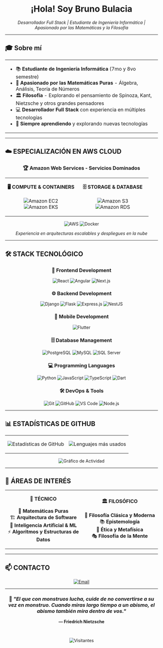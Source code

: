 <div align="center">

# ¡Hola! Soy Bruno Bulacia

*Desarrollador Full Stack | Estudiante de Ingeniería Informática | Apasionado por las Matemáticas y la Filosofía*

</div>

---

## 🎓 Sobre mí

<table>
<tr>
<td>

- 📚 **Estudiante de Ingeniería Informática** (7mo y 8vo semestre)
- 🧮 **Apasionado por las Matemáticas Puras** - Álgebra, Análisis, Teoría de Números
- 🏛️ **Filosofía** - Explorando el pensamiento de Spinoza, Kant, Nietzsche y otros grandes pensadores
- 💻 **Desarrollador Full Stack** con experiencia en múltiples tecnologías
- 🚀 **Siempre aprendiendo** y explorando nuevas tecnologías

</td>
</tr>
</table>

---

## ☁️ **ESPECIALIZACIÓN EN AWS CLOUD**

<div align="center">

### 🏆 **Amazon Web Services - Servicios Dominados**

</div>

<table align="center">
<tr>
<td align="center" width="50%">

**🖥️ COMPUTE & CONTAINERS**
<br><br>
![Amazon EC2](https://img.shields.io/badge/Amazon_EC2-FF9900?style=for-the-badge&logo=amazon-ec2&logoColor=white)
<br>
![Amazon EKS](https://img.shields.io/badge/Amazon_EKS-FF9900?style=for-the-badge&logo=amazon-eks&logoColor=white)

</td>
<td align="center" width="50%">

**🗄️ STORAGE & DATABASE**
<br><br>
![Amazon S3](https://img.shields.io/badge/Amazon_S3-569A31?style=for-the-badge&logo=amazon-s3&logoColor=white)
<br>
![Amazon RDS](https://img.shields.io/badge/Amazon_RDS-527FFF?style=for-the-badge&logo=amazon-rds&logoColor=white)

</td>
</tr>
</table>

<div align="center">

![AWS](https://img.shields.io/badge/AWS-232F3E?style=for-the-badge&logo=amazon-aws&logoColor=white)
![Docker](https://img.shields.io/badge/Docker-2496ED?style=for-the-badge&logo=docker&logoColor=white)

*Experiencia en arquitecturas escalables y despliegues en la nube*

</div>

---

## 🛠️ **STACK TECNOLÓGICO**

<div align="center">

### 🎨 **Frontend Development**
![React](https://img.shields.io/badge/React-20232A?style=for-the-badge&logo=react&logoColor=61DAFB)
![Angular](https://img.shields.io/badge/Angular-DD0031?style=for-the-badge&logo=angular&logoColor=white)
![Next.js](https://img.shields.io/badge/Next.js-000000?style=for-the-badge&logo=next.js&logoColor=white)

### ⚙️ **Backend Development**
![Django](https://img.shields.io/badge/Django-092E20?style=for-the-badge&logo=django&logoColor=white)
![Flask](https://img.shields.io/badge/Flask-000000?style=for-the-badge&logo=flask&logoColor=white)
![Express.js](https://img.shields.io/badge/Express.js-404D59?style=for-the-badge&logo=express&logoColor=white)
![NestJS](https://img.shields.io/badge/NestJS-E0234E?style=for-the-badge&logo=nestjs&logoColor=white)

### 📱 **Mobile Development**
![Flutter](https://img.shields.io/badge/Flutter-02569B?style=for-the-badge&logo=flutter&logoColor=white)

### 🗄️ **Database Management**
![PostgreSQL](https://img.shields.io/badge/PostgreSQL-316192?style=for-the-badge&logo=postgresql&logoColor=white)
![MySQL](https://img.shields.io/badge/MySQL-005C84?style=for-the-badge&logo=mysql&logoColor=white)
![SQL Server](https://img.shields.io/badge/Microsoft_SQL_Server-CC2927?style=for-the-badge&logo=microsoft-sql-server&logoColor=white)

### 💻 **Programming Languages**
![Python](https://img.shields.io/badge/Python-3776AB?style=for-the-badge&logo=python&logoColor=white)
![JavaScript](https://img.shields.io/badge/JavaScript-F7DF1E?style=for-the-badge&logo=javascript&logoColor=black)
![TypeScript](https://img.shields.io/badge/TypeScript-007ACC?style=for-the-badge&logo=typescript&logoColor=white)
![Dart](https://img.shields.io/badge/Dart-0175C2?style=for-the-badge&logo=dart&logoColor=white)

### 🛠️ **DevOps & Tools**
![Git](https://img.shields.io/badge/Git-F05032?style=for-the-badge&logo=git&logoColor=white)
![GitHub](https://img.shields.io/badge/GitHub-100000?style=for-the-badge&logo=github&logoColor=white)
![VS Code](https://img.shields.io/badge/VS_Code-007ACC?style=for-the-badge&logo=visual-studio-code&logoColor=white)
![Node.js](https://img.shields.io/badge/Node.js-43853D?style=for-the-badge&logo=node.js&logoColor=white)

</div>

---

## 📊 **ESTADÍSTICAS DE GITHUB**

<div align="center">

<table>
<tr>
<td align="center">

![Estadísticas de GitHub](https://github-readme-stats.vercel.app/api?username=brunobulacia&show_icons=true&theme=tokyonight&hide_border=true&count_private=true&locale=es)

</td>
<td align="center">

![Lenguajes más usados](https://github-readme-stats.vercel.app/api/top-langs/?username=brunobulacia&layout=compact&theme=tokyonight&hide_border=true&langs_count=8&locale=es)

</td>
</tr>
</table>

![Gráfico de Actividad](https://github-readme-activity-graph.vercel.app/graph?username=brunobulacia&theme=tokyo-night&hide_border=true&custom_title=Gráfico%20de%20Contribuciones)

</div>

---

## 🎯 **ÁREAS DE INTERÉS**

<div align="center">

<table>
<tr>
<td align="center" width="50%">

**🔬 TÉCNICO**
<br><br>
📐 **Matemáticas Puras**<br>
🏗️ **Arquitectura de Software**<br>
🤖 **Inteligencia Artificial & ML**<br>
⚡ **Algoritmos y Estructuras de Datos**

</td>
<td align="center" width="50%">

**🏛️ FILOSÓFICO**
<br><br>
🧠 **Filosofía Clásica y Moderna**<br>
📚 **Epistemología**<br>
💭 **Ética y Metafísica**<br>
🎭 **Filosofía de la Mente**

</td>
</tr>
</table>

</div>

---

## 📫 **CONTACTO**

<div align="center">

[![Email](https://img.shields.io/badge/Email-bulaciabruno@icloud.com-D14836?style=for-the-badge&logo=gmail&logoColor=white)](mailto:bulaciabruno@icloud.com)

</div>

---

<div align="center">

### 💭 *"El que con monstruos lucha, cuide de no convertirse a su vez en monstruo. Cuando miras largo tiempo a un abismo, el abismo también mira dentro de vos."*
**— Friedrich Nietzsche**

<br>

![Visitantes](https://visitor-badge.laobi.icu/badge?page_id=brunobulacia.brunobulacia&color=0891b2&style=flat-square&logo=github)

</div>
